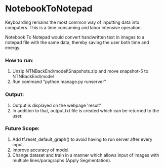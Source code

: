 # NotebookToNotepad

Keyboarding remains the most common way of inputting data into computers. This is a time consuming and labor intensive operation. 

Notebook To Notepad would convert handwritten text in images to a notepad file with the same data, thereby saving the user both time and energy.

### How to run:
1. Unzip NTNBackEnd\model\Snapshots.zip and move snapshot-5 to NTNBackEnd\model 
2. Run command "python manage.py runserver"

### Output:
1. Output is displayed on the webpage 'result'
2. In addition to that, output.txt file is created which can be returned to the user.

### Future Scope:
1. Add tf.reset_default_graph() to avoid having to run server after every input.
2. Improve accuracy of model.
3. Change dataset and train in a manner which allows input of images with multiple lines/paragraphs (Apply Segmentation).
